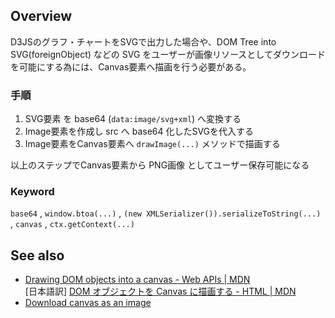 ## Overview

D3JSのグラフ・チャートをSVGで出力した場合や、DOM Tree into SVG(foreignObject) などの
SVG をユーザーが画像リソースとしてダウンロードを可能にする為には、Canvas要素へ描画を行う必要がある。

### 手順

1. SVG要素 を base64 (`data:image/svg+xml`) へ変換する
2. Image要素を作成し src へ base64 化したSVGを代入する
3. Image要素をCanvas要素へ `drawImage(...)` メソッドで描画する

以上のステップでCanvas要素から PNG画像 としてユーザー保存可能になる

### Keyword
`base64`
, `window.btoa(...)`
, `(new XMLSerializer()).serializeToString(...)`
, `canvas`
, `ctx.getContext(...)`

## See also
- [Drawing DOM objects into a canvas - Web APIs | MDN](https://developer.mozilla.org/en-US/docs/Web/API/Canvas_API/Drawing_DOM_objects_into_a_canvas)<br>
  \[日本語訳\] [DOM オブジェクトを Canvas に描画する - HTML | MDN](https://developer.mozilla.org/ja/docs/Web/HTML/Canvas/Drawing_DOM_objects_into_a_canvas)
- [Download canvas as an image](http://jsfiddle.net/AbdiasSoftware/7PRNN/)
